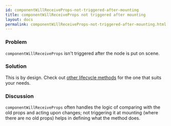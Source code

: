 ```yaml
---
id: componentWillReceiveProps-not-triggered-after-mounting
title: componentWillReceiveProps not triggered after mounting
layout: docs
permalink: componentWillReceiveProps-not-triggered-after-mounting.html
---
```


### Problem
`componentWillReceiveProps` isn't triggered after the node is put on scene.

### Solution
This is by design. Check out [other lifecycle methods](/react/docs/cookbook/component-specs.html) for the one that suits your needs.

### Discussion
`componentWillReceiveProps` often handles the logic of comparing with the old props and acting upon changes; not triggering it at mounting (where there are no old props) helps in defining what the method does.
